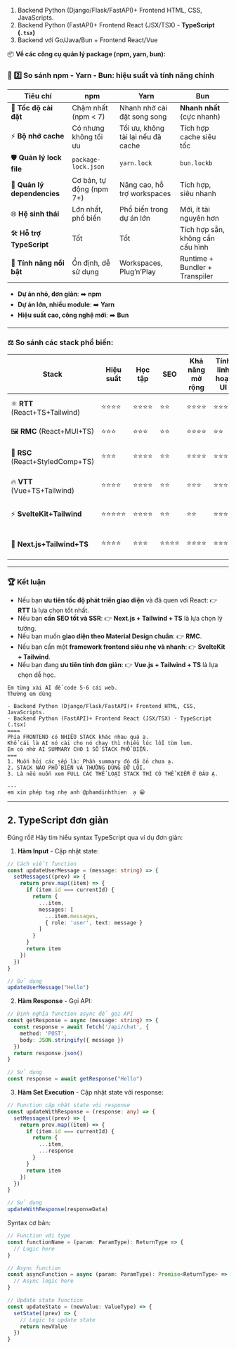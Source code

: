 
1. Backend Python (Django/Flask/FastAPI)+ Frontend HTML, CSS, JavaScripts. 
2.  Backend Python (FastAPI)+ Frontend React (JSX/TSX) - **TypeScript (`.tsx`)**
3. Backend với Go/Java/Bun + Frontend React/Vue

📦 **Về các công cụ quản lý package (npm, yarn, bun):**

### 🚀 **2️⃣ So sánh npm - Yarn - Bun: hiệu suất và tính năng chính**

|Tiêu chí|**npm**|**Yarn**|**Bun**|
|---|---|---|---|
|🎯 **Tốc độ cài đặt**|Chậm nhất (npm < 7)|Nhanh nhờ cài đặt song song|**Nhanh nhất** (cực nhanh)|
|⚡ **Bộ nhớ cache**|Có nhưng không tối ưu|Tối ưu, không tải lại nếu đã cache|Tích hợp cache siêu tốc|
|🛡️ **Quản lý lock file**|`package-lock.json`|`yarn.lock`|`bun.lockb`|
|🔧 **Quản lý dependencies**|Cơ bản, tự động (npm 7+)|Nâng cao, hỗ trợ workspaces|Tích hợp, siêu nhanh|
|🌐 **Hệ sinh thái**|Lớn nhất, phổ biến|Phổ biến trong dự án lớn|Mới, ít tài nguyên hơn|
|🛠️ **Hỗ trợ TypeScript**|Tốt|Tốt|Tích hợp sẵn, không cần cấu hình|
|🌟 **Tính năng nổi bật**|Ổn định, dễ sử dụng|Workspaces, Plug’n’Play|Runtime + Bundler + Transpiler|

- **Dự án nhỏ, đơn giản**: ➡️ **npm**
- **Dự án lớn, nhiều module**: ➡️ **Yarn**
- **Hiệu suất cao, công nghệ mới**: ➡️ **Bun**

---
### ⚖️ **So sánh các stack phổ biến:**

|**Stack**|**Hiệu suất**|**Học tập**|**SEO**|**Khả năng mở rộng**|**Tính linh hoạt UI**|**Phù hợp cho**|
|---|---|---|---|---|---|---|
|⚛️ **RTT** (React+TS+Tailwind)|⭐⭐⭐⭐|⭐⭐⭐⭐|⭐⭐|⭐⭐⭐⭐|⭐⭐⭐⭐|SaaS, Dashboard, SPA|
|🖼 **RMC** (React+MUI+TS)|⭐⭐⭐|⭐⭐⭐|⭐⭐|⭐⭐⭐⭐|⭐⭐|Enterprise apps, B2B|
|🎨 **RSC** (React+StyledComp+TS)|⭐⭐⭐|⭐⭐⭐⭐|⭐⭐|⭐⭐⭐⭐|⭐⭐⭐|Ứng dụng React phức tạp|
|🔥 **VTT** (Vue+TS+Tailwind)|⭐⭐⭐⭐|⭐⭐⭐⭐|⭐⭐|⭐⭐⭐|⭐⭐⭐⭐|SPA nhỏ đến trung bình|
|⚡ **SvelteKit+Tailwind**|⭐⭐⭐⭐⭐|⭐⭐⭐⭐|⭐⭐|⭐⭐|⭐⭐⭐⭐|Web app hiệu suất cao|
|🚀 **Next.js+Tailwind+TS**|⭐⭐⭐⭐|⭐⭐⭐|⭐⭐⭐⭐|⭐⭐⭐⭐|⭐⭐⭐⭐|SEO-friendly, E-commerce|

---

### 🏆 **Kết luận**

- Nếu bạn **ưu tiên tốc độ phát triển giao diện** và đã quen với React: 👉 **RTT** là lựa chọn tốt nhất.
- Nếu bạn **cần SEO tốt và SSR**: 👉 **Next.js + Tailwind + TS** là lựa chọn lý tưởng.
- Nếu bạn muốn **giao diện theo Material Design chuẩn**: 👉 **RMC**.
- Nếu bạn cần một **framework frontend siêu nhẹ và nhanh**: 👉 **SvelteKit + Tailwind**.
- Nếu bạn đang **ưu tiên tính đơn giản**: 👉 **Vue.js + Tailwind + TS** là lựa chọn dễ học.


```
Em từng xài AI để code 5-6 cái web. 
Thường em dùng 

- Backend Python (Django/Flask/FastAPI)+ Frontend HTML, CSS, JavaScripts.
- Backend Python (FastAPI)+ Frontend React (JSX/TSX) - TypeScript (.tsx)
====
Phía FRONTEND có NHIỀU STACK khác nhau quá ạ. 
Khổ cái là AI nó cài cho nó chạy thì nhiều lúc lỗi tùm lum. 
Em có nhờ AI SUMMARY CHO 1 SỐ STACK PHỔ BIẾN. 
===
1. Muốn hỏi các sếp là: Phần summary đó đã ổn chưa ạ. 
2. STACK NÀO PHỔ BIẾN VÀ THƯỜNG DÙNG ĐỠ LỖI. 
3. Là nếu muốn xem FULL CÁC THỂ LOẠI STACK THÌ CÓ THỂ KIẾM Ở ĐÂU Ạ. 

---
em xin phép tag nhẹ anh @phamdinhthien  ạ 😁
```
---
## 2. TypeScript đơn giản 

Đúng rồi! Hãy tìm hiểu syntax TypeScript qua ví dụ đơn giản:

1. **Hàm Input** - Cập nhật state:
```typescript
// Cách viết function
const updateUserMessage = (message: string) => {
  setMessages((prev) => {
    return prev.map((item) => {
      if (item.id === currentId) {
        return {
          ...item,
          messages: [
            ...item.messages,
            { role: 'user', text: message }
          ]
        }
      }
      return item
    })
  })
}

// Sử dụng
updateUserMessage("Hello")
```

2. **Hàm Response** - Gọi API:
```typescript
// Định nghĩa function async để gọi API
const getResponse = async (message: string) => {
  const response = await fetch('/api/chat', {
    method: 'POST',
    body: JSON.stringify({ message })
  })
  return response.json()
}

// Sử dụng
const response = await getResponse("Hello")
```

3. **Hàm Set Execution** - Cập nhật state với response:
```typescript
// Function cập nhật state với response
const updateWithResponse = (response: any) => {
  setMessages((prev) => {
    return prev.map((item) => {
      if (item.id === currentId) {
        return {
          ...item,
          ...response
        }
      }
      return item
    })
  })
}

// Sử dụng
updateWithResponse(responseData)
```

Syntax cơ bản:
```typescript
// Function với type
const functionName = (param: ParamType): ReturnType => {
  // Logic here
}

// Async function
const asyncFunction = async (param: ParamType): Promise<ReturnType> => {
  // Async logic here
}

// Update state function
const updateState = (newValue: ValueType) => {
  setState((prev) => {
    // Logic to update state
    return newValue
  })
}
```

